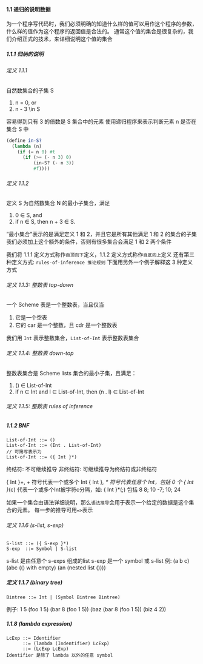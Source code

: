 <script type="text/javascript" src="http://cdn.mathjax.org/mathjax/latest/MathJax.js?config=TeX-AMS-MML_HTMLorMML"></script>
#### 1.1 递归的说明数据
为一个程序写代码时，我们必须明确的知道什么样的值可以用作这个程序的参数，什么样的值作为这个程序的返回值是合法的。
通常这个值的集合是很复杂的，我们介绍正式的技术，来详细说明这个值的集合

##### 1.1.1 归纳的说明
###### 定义 1.1.1
自然数集合的子集 S
1. n = 0, or
2. n - 3 \in S

容易得到只有 3 的倍数是 S 集合中的元素
使用递归程序来表示判断元素 n 是否在集合 S 中
```Scheme
(define in-S?
  (lambda (n)
    (if (= n 0) #t
      (if (>= (- n 3) 0)
          (in-S? (- n 3))
          #f))))
```

###### 定义 1.1.2
定义 S 为自然数集合 N 的最小子集合，满足
1. 0 ∈ S, and
2. if n ∈ S, then n + 3 ∈ S.

”最小集合"表示的是满足定义 1 和 2，并且它是所有其他满足 1 和 2 的集合的子集
我们必须加上这个额外的条件，否则有很多集合会满足 1 和 2 两个条件

我们将 1.1.1 定义方式称作`自顶向下`定义，1.1.2 定义方式称作`自底向上`定义
还有第三种定义方式: `rules-of-inference 推论规则`
下面用另外一个例子解释这 3 种定义方式

###### 定义 1.1.3: 整数表 top-down
一个 Scheme 表是一个整数表，当且仅当
1. 它是一个空表
2. 它的 car 是一个整数，且 cdr 是一个整数表

我们用 `Int` 表示整数集合，`List-of-Int` 表示整数表集合

###### 定义 1.1.4: 整数表 down-top
整数表集合是 Scheme lists 集合的最小子集，且满足：
1. () ∈ List-of-Int
2. if n ∈ Int and l ∈ List-of-Int, then (n . l) ∈ List-of-Int

###### 定义 1.1.5: 整数表 rules of inference


##### 1.1.2 BNF
```
List-of-Int ::= ()
List-of-Int ::= (Int . List-of-Int)
// 可简写表示为
List-of-Int ::= ({ Int }*)
```
终结符: 不可继续推导
非终结符: 可继续推导为终结符或非终结符

{ Int }+, + 符号代表一个或多个 Int
{ Int }*, * 符号代表任意个 Int，包括 0 个
{ Int }*(c) 代表一个或多个Int被字符c分隔，如:
{ Int }*(;) 包括
8
8; 10
-7; 10; 24

如果一个集合由语法详细说明，那么`语法推导`会用于表示一个给定的数据是这个集合的元素。
每一步的推导可用`=>`表示

###### 定义 1.1.6 (s-list, s-exp)
```BNF
S-list ::= ({ S-exp }*)
S-exp  ::= Symbol | S-list
```
s-list 是由任意个 s-exps 组成的list
s-exp  是一个 symbol 或 s-list
例:
(a b c)
(abc (() with empty) (an (nested list ())))

##### 定义 1.1.7 (binary tree)
```BNF
Bintree ::= Int | (Symbol Bintree Bintree)
```
例子:
1
5
(foo 1 5)
(bar 8 (foo 1 5))
(baz
  (bar 8 (foo 1 5))
  (biz 4 2))

##### 1.1.8 (lambda expression)
```BNF
LcExp ::= Identifier
      ::= (lambda (Indentifier) LcExp)
      ::= (LcExp LcExp)
Identifier 是除了 lambda 以外的任意 symbol
```



